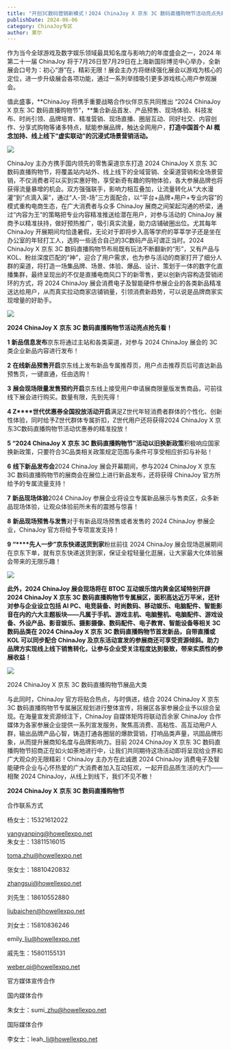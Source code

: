 ```yaml
---
title: "开创3C数码营销新模式！2024 ChinaJoy X 京东 3C 数码直播购物节活动亮点先睹为快！"
publishDate: 2024-06-06
category: ChinaJoy专区
author: 莱尔
---
```


作为当今全球游戏及数字娱乐领域最具知名度与影响力的年度盛会之一，2024 年第二十一届 ChinaJoy 将于7月26日至7月29日在上海新国际博览中心举办，全新展会口号为：初心“游”在，精彩无限！展会主办方将继续强化展会以游戏为核心的定位，进一步升级展会各项功能，通过一系列举措吸引更多游戏核心用户参观展会。

值此盛事，**ChinaJoy 将携手重要战略合作伙伴京东共同推出 “2024 ChinaJoy X 京东 3C 数码直播购物节”，**集合新品首发、产品预售、现场体验、科技发布、时尚引领、品牌培育、精准营销、现场直播、圈层互动、同好社交、内容创作、分享式购物等诸多特点，赋能参展品牌，触达全网用户，**打造中国首个 AI 概念加持、线上线下“虚实联动”的沉浸式场景营销活动。**

![](https://ec-net-1251389766.cos.ap-shanghai.myqcloud.com/wp-content/uploads/2024/06/20240606232812685-1024x576.jpg)

ChinaJoy 主办方携手国内领先的零售渠道京东打造 2024 ChinaJoy X 京东 3C 数码直播购物节，将覆盖站内站外、线上线下的全域营销、全渠道营销和全场景营销，不仅消费者可以买到实惠好物，享受新奇有趣的购物体验，各大参展品牌也将获得流量暴增的机会。双方强强联手，影响力相互叠加，让流量转化从“大水漫灌”到“点滴入渠”，通过“人-货-场”三方面配合，以“平台+品牌+用户+专业内容”的模式重构电商生态，在广大消费者与众多 ChinaJoy 展商之间架起沟通的桥梁，通过“内容为王”的策略把专业内容精准推送给潜在用户，对参与活动的 ChinaJoy 展商予以精准扶持，做好预热推广，吸引真实流量，助力店铺破圈出位。尤其每年 ChinaJoy 开展期间均恰逢暑假，无论对于即将步入高等学府的莘莘学子还是坐在办公室的年轻打工人，选购一些适合自己的3C数码产品可谓正当时。2024 ChinaJoy X 京东 3C 数码直播购物节布局既有玩法不断翻新的“形”，又有产品与KOL、粉丝深度匹配的“神”，迎合了用户需求，也为参与活动的商家打开了细分人群的渠道，将打造一场集品牌、场景、体验、爆品、设计、策划于一体的数字化直播集群，最终呈现出的不仅是直播电商风口下的新零售，更以创新内容构造营销闭环的方式，将 2024 ChinaJoy 展会消费电子及智能硬件参展企业的各类新品精准送达给用户，从而真实拉动商家店铺销量，引领消费新趋势，可以说是品牌商家实现增量的好助手。

![](https://ec-net-1251389766.cos.ap-shanghai.myqcloud.com/wp-content/uploads/2024/06/20240606232822493-1024x448.png)

**2024 ChinaJoy X** **京东 3C 数码直播购物节活动亮点抢先看！**

**1** **新品信息发布**京东将通过主站和各类渠道，对参与 2024 ChinaJoy 展会的 3C 类企业新品内容进行发布！

  
**2** **在线新品预售开启**京东线上发布新品专属推荐页，用户点击推荐页后可直达新品预售页，一键直通，任由选购！

  
**3** **展会现场限量发售预约开启**京东线上接受用户申请展商限量版发售商品，可前往线下展会进行购买。数量有限，先到先得！

  
**4 Z****世代优惠券全国投放活动开启**满足Z世代年轻消费者群体的个性化、创新性体验，同时给予Z世代群体专属折扣，Z世代用户还将获得2024 ChinaJoy X 京东3C数码直播购物节活动优惠券的精准投放！

  
**5 “2024 ChinaJoy X** **京东 3C 数码直播购物节”活动以旧换新政策**积极响应国家换新政策，只要符合3C品类相关政策规定范围与条件可享受相应折扣与补贴！

  
**6** **线下新品发布会**2024 ChinaJoy 展会开幕期间，参与2024 ChinaJoy X 京东 3C 数码直播购物节的展商会在展位上进行新品发布，还将获得 ChinaJoy 官方所给予的专属流量支持！

  
**7** **新品现场体验**2024 ChinaJoy 参展企业将设立专属新品展示与售卖区，众多新品现场体验，让观众体验前所未有的震撼与惊喜！

  
**8** **新品现场预售与发售**对于有新品现场预售或者发售的 2024 ChinaJoy 参展企业，ChinaJoy 官方将给予专项宣发支持！

  
**9 “****先人一步”京东快递送货到家**粉丝前往 2024 ChinaJoy 展会现场逛展期间在京东下单，就有京东快递送货到家，保证全程轻量化逛展，让大家最大化体验展会带来的无限乐趣！

![](https://ec-net-1251389766.cos.ap-shanghai.myqcloud.com/wp-content/uploads/2024/06/20240606232825586.jpg)

**此外，2024 ChinaJoy 展会现场将在 BTOC 互动娱乐馆内黄金区域特别开辟2024 ChinaJoy X 京东 3C 数码直播购物节专属展区，面积高达近万平米，还针对参与企业设立包括 AI PC、电竞装备、时尚数码、移动娱乐、电脑配件、智能影音在内的六大主题板块——凡属于手机、游戏主机、电脑整机、电脑配件、游戏设备、外设产品、影音娱乐、摄影摄像、数码配件、电子教育、智能设备等相关 3C 数码品类在 2024 ChinaJoy X 京东 3C 数码直播购物节首发新品，自带直播或 KOL 可以同步配合 ChinaJoy 及京东活动宣发的参展商还可享受资源倾斜。助力品牌方实现线上线下销售转化，让参与企业受关注程度达到极致，带来实质性的参展收益！**

![](https://ec-net-1251389766.cos.ap-shanghai.myqcloud.com/wp-content/uploads/2024/06/20240606232824128.jpg)

2024 ChinaJoy X 京东 3C 数码直播购物节展品大类

与此同时，ChinaJoy 官方将贴合热点，与时俱进，结合 2024 ChinaJoy X 京东 3C 数码直播购物节专属展区规划进行整体宣传，将展区各家参展企业予以综合呈现。在海量宣发资源倾注下，ChinaJoy 自媒体矩阵将联动百余家 ChinaJoy 合作媒体为各家参展企业提供一系列宣发服务，聚焦高消费、高粘性、高互动用户人群，输出品牌产品心智，铸造打通各圈层的爆款营销，打响品类声量，巩固品牌形象，从而提升展商知名度与品牌影响力。目前 2024 ChinaJoy X 京东 3C 数码直播购物节招商正在如火如荼地进行中，让我们共同期待这场活动即将呈现给业界和广大观众的无限精彩！ChinaJoy 主办方在此诚邀 2024 ChinaJoy 消费电子及智能硬件企业与心怀热爱的广大消费者加入互动狂欢，一起开启品质生活的大门——相聚 2024 ChinaJoy，从线上到线下，我们不见不散！

**2024 ChinaJoy X** **京东 3C 数码直播购物节**

  
合作联系方式

杨女士：15321612022

yangyanping@howellexpo.net  
朱女士：13811516015

toma.zhu@howellexpo.net

张女士：18810420832

zhangsui@howellexpo.net

刘先生：18610552880

liubaichen@howellexpo.net

刘女士：15810836246

emily\_liu@howellexpo.net

戚先生：15801155131

[weber.qi@howellexpo.net](mailto:weber.qi@howellexpo.net)

  
官方媒体宣传合作

国内媒体合作

朱女士：sumi\_zhu@howellexpo.net

国际媒体合作

李女士：leah\_li@howellexpo.net
